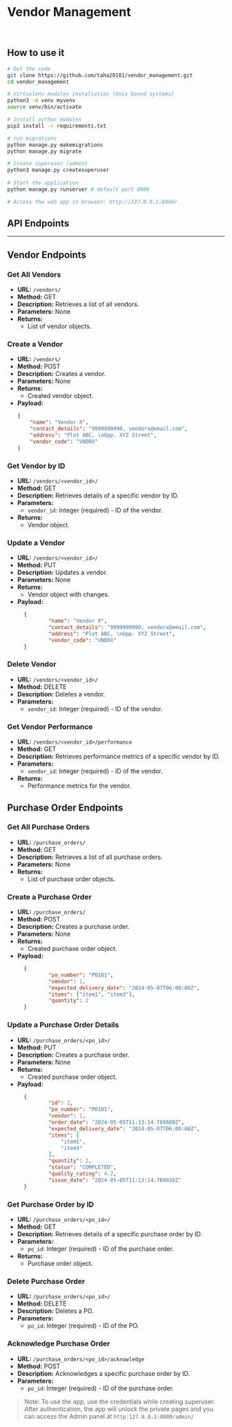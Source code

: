 # Vendor Management

<br />

## How to use it

```bash
# Get the code
git clone https://github.com/taha20181/vendor_management.git
cd vendor_management

# Virtualenv modules installation (Unix based systems)
python3 -m venv myvenv
source venv/bin/activate

# Install python modules
pip3 install -r requirements.txt

# run migrations
python manage.py makemigrations
python manage.py migrate

# Create superuser (admin)
python3 manage.py createsuperuser
 
# Start the application
python manage.py runserver # default port 8000

# Access the web app in browser: http://127.0.0.1:8000/ 
```

## API Endpoints

---

## Vendor Endpoints

### Get All Vendors
- **URL:** `/vendors/`
- **Method:** GET
- **Description:** Retrieves a list of all vendors.
- **Parameters:** None
- **Returns:**
  - List of vendor objects.

### Create a Vendor
- **URL:** `/vendors/`
- **Method:** POST
- **Description:** Creates a vendor.
- **Parameters:** None
- **Returns:**
  - Created vendor object.
- **Payload:**
    ```json
    {
		"name": "Vendor X",
		"contact_details": "9999999990, vendorx@email.com",
		"address": "Plot ABC, \nOpp. XYZ Street",
		"vendor_code": "VNDRX"
    }
    ```

### Get Vendor by ID
- **URL:** `/vendors/<vendor_id>/`
- **Method:** GET
- **Description:** Retrieves details of a specific vendor by ID.
- **Parameters:**
  - `vendor_id`: Integer (required) - ID of the vendor.
- **Returns:**
  - Vendor object.

### Update a Vendor
- **URL:** `/vendors/<vendor_id>/`
- **Method:** PUT
- **Description:** Updates a vendor.
- **Parameters:** None
- **Returns:**
  - Vendor object with changes.
- **Payload:**
  ```json
    {
            "name": "Vendor X",
            "contact_details": "9999999990, vendorx@email.com",
            "address": "Plot ABC, \nOpp. XYZ Street",
            "vendor_code": "VNDRX"
    }
    ```

### Delete Vendor
- **URL:** `/vendors/<vendor_id>/`
- **Method:** DELETE
- **Description:** Deletes a vendor.
- **Parameters:**
  - `vendor_id`: Integer (required) - ID of the vendor.


### Get Vendor Performance
- **URL:** `/vendors/<vendor_id>/performance`
- **Method:** GET
- **Description:** Retrieves performance metrics of a specific vendor by ID.
- **Parameters:**
  - `vendor_id`: Integer (required) - ID of the vendor.
- **Returns:**
  - Performance metrics for the vendor.


## Purchase Order Endpoints

### Get All Purchase Orders
- **URL:** `/purchase_orders/`
- **Method:** GET
- **Description:** Retrieves a list of all purchase orders.
- **Parameters:** None
- **Returns:**
  - List of purchase order objects.

### Create a Purchase Order
- **URL:** `/purchase_orders/`
- **Method:** POST
- **Description:** Creates a purchase order.
- **Parameters:** None
- **Returns:**
  - Created purchase order object.
- **Payload:**
  ```json
    {
            "po_number": "PO101",
            "vendor": 1,
            "expected_delivery_date": "2024-05-07T06:00:00Z",
            "items": ["item1", "item3"],
            "quantity": 2
    }
    ```

### Update a Purchase Order Details
- **URL:** `/purchase_orders/<po_id>/`
- **Method:** PUT
- **Description:** Creates a purchase order.
- **Parameters:** None
- **Returns:**
  - Created purchase order object.
- **Payload:**
  ```json
    {
            "id": 2,
            "po_number": "PO101",
            "vendor": 1,
            "order_date": "2024-05-05T11:13:14.769880Z",
            "expected_delivery_date": "2024-05-07T06:00:00Z",
            "items": [
                "item1",
                "item3"
            ],
            "quantity": 2,
            "status": "COMPLETED",
            "quality_rating": 4.2,
            "issue_date": "2024-05-05T11:13:14.769938Z"
    }
    ```

### Get Purchase Order by ID
- **URL:** `/purchase_orders/<po_id>/`
- **Method:** GET
- **Description:** Retrieves details of a specific purchase order by ID.
- **Parameters:**
  - `po_id`: Integer (required) - ID of the purchase order.
- **Returns:**
  - Purchase order object.

### Delete Purchase Order
- **URL:** `/purchase_orders/<po_id>/`
- **Method:** DELETE
- **Description:** Deletes a PO.
- **Parameters:**
  - `po_id`: Integer (required) - ID of the PO.

### Acknowledge Purchase Order
- **URL:** `/purchase_orders/<po_id>/acknowledge`
- **Method:** POST
- **Description:** Acknowledges a specific purchase order by ID.
- **Parameters:**
  - `po_id`: Integer (required) - ID of the purchase order.



> Note: To use the app, use the credentials while creating superuser. After authentication, the app will unlock the private pages and you can access the Admin panel at `http:127.0.0.1:8000/admin/`

